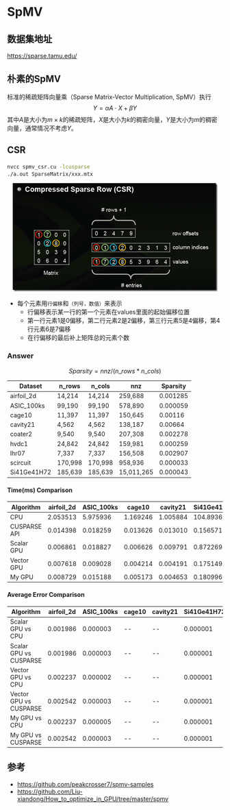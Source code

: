 # SpMV

## 数据集地址

https://sparse.tamu.edu/

## 朴素的SpMV

标准的稀疏矩阵向量乘（Sparse Matrix-Vector Multiplication, SpMV）执行$$Y=\alpha A \cdot X + \beta Y$$
其中$A$是大小为$m\times k$的稀疏矩阵，$X$是大小为$k$的稠密向量，$Y$是大小为$m$的稠密向量，通常情况不考虑$Y$。

## CSR

```bash
nvcc spmv_csr.cu -lcusparse
./a.out SparseMatrix/xxx.mtx
```

<div align="center">
  <img src="../images/CSR.png">
</div>

- 每个元素用`行偏移`和`（列号，数值）`来表示
    - 行偏移表示某一行的第一个元素在values里面的起始偏移位置
    - 第一行元素1是0偏移，第二行元素2是2偏移，第三行元素5是4偏移，第4行元素6是7偏移
    - 在行偏移的最后补上矩阵总的元素个数
        
### Answer

$$ Sparsity = nnz / (n\_rows * n\_cols)$$

| Dataset    | n_rows  | n_cols  | nnz     | Sparsity   |
|------------|---------|---------|---------|------------|
| airfoil_2d | 14,214  | 14,214  | 259,688 | 0.001285   |
| ASIC_100ks | 99,190  | 99,190  | 578,890 | 0.000059   |
| cage10     | 11,397  | 11,397  | 150,645 | 0.00116    |
| cavity21   | 4,562   | 4,562   | 138,187 | 0.00664    |
| coater2    | 9,540   | 9,540   | 207,308 | 0.002278   |
| hvdc1      | 24,842  | 24,842  | 159,981 | 0.000259   |
| lhr07      | 7,337   | 7,337   | 156,508 | 0.002907   |
| scircuit   | 170,998 | 170,998 | 958,936 | 0.000033   |
| Si41Ge41H72| 185,639 | 185,639 |15,011,265| 0.000043   |


#### Time(ms) Comparison
| Algorithm       | airfoil_2d | ASIC_100ks | cage10    | cavity21  |Si41Ge41H72| 
|-----------------|------------|------------|-----------|-----------|-----------|
| CPU             | 2.053513   | 5.975936   | 1.169246  | 1.005884  | 104.893606|
| CUSPARSE API    | 0.014398   | 0.018259   | 0.013626  | 0.013010  | 0.156571  |
| Scalar GPU      | 0.006861   | 0.018827   | 0.006626  | 0.009791  | 0.872269  |
| Vector GPU      | 0.007618   | 0.009028   | 0.004214  | 0.004191  | 0.175149  |
| My GPU          | 0.008729   | 0.015188   | 0.005173  | 0.004653  | 0.180996  |

#### Average Error Comparison

| Algorithm             | airfoil_2d | ASIC_100ks | cage10    | cavity21  |Si41Ge41H72| 
|-----------------------|------------|------------|-----------|-----------|-----------|
| Scalar GPU vs CPU     | 0.001986   | 0.000003   | --        | --        | 0.000001  |
| Scalar GPU vs CUSPARSE| 0.001986   | 0.000003   | --        | --        | 0.000001  |
| Vector GPU vs CPU     | 0.002237   | 0.000002   | --        | --        | 0.000001  |
| Vector GPU vs CUSPARSE| 0.002542   | 0.000003   | --        | --        | 0.000001  |
| My GPU vs CPU         | 0.002237   | 0.000005   | --        | --        | 0.000001  |
| My GPU vs CUSPARSE    | 0.002542   | 0.000003   | --        | --        | 0.000001  |

## 参考
- https://github.com/peakcrosser7/spmv-samples
- https://github.com/Liu-xiandong/How_to_optimize_in_GPU/tree/master/spmv